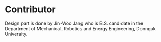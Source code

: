 # Contributor

Design part is done by Jin-Woo Jang who is B.S. candidate in the Department of Mechanical, Robotics and Energy Engineering, Donnguk University.
